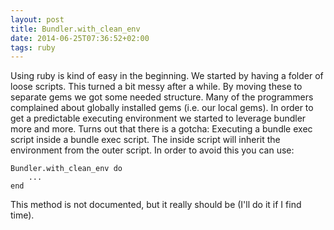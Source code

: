 ```yaml
---
layout: post
title: Bundler.with_clean_env
date: 2014-06-25T07:36:52+02:00
tags: ruby
---
```


Using ruby is kind of easy in the beginning. We started by having a folder of loose scripts. This turned a bit messy after a while. By moving these to separate gems we got some needed structure. Many of the programmers complained about globally installed gems (i.e. our local gems). In order to get a predictable executing environment we started to leverage bundler more and more. Turns out that there is a gotcha: Executing a bundle exec script inside a bundle exec script. The inside script will inherit the environment from the outer script. In order to avoid this you can use:

    Bundler.with_clean_env do
        ...
    end

This method is not documented, but it really should be (I'll do it if I find time).  
